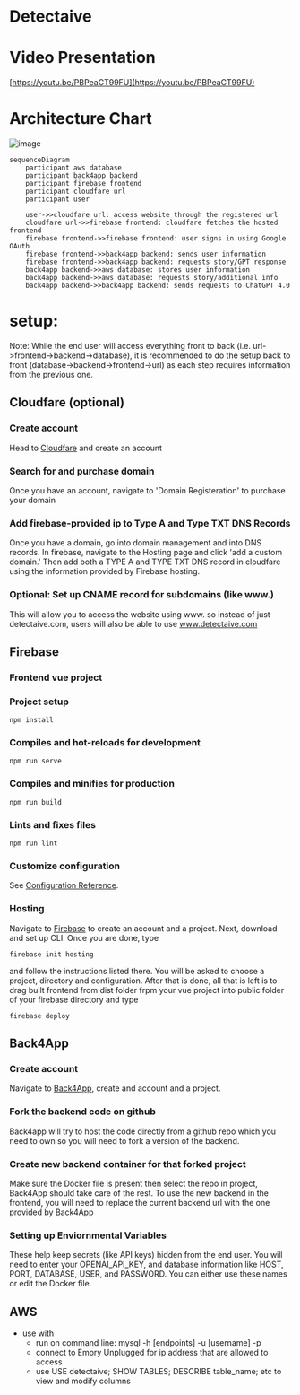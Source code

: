 # Detectaive

# Video Presentation
[https://youtu.be/PBPeaCT99FU](https://youtu.be/PBPeaCT99FU)

# Architecture Chart
![image](https://github.com/lydializhenzhenemory/cs370/assets/97063631/3b91b0e2-c8b5-4baf-bf21-cc7b3baa9286)

```mermaid
sequenceDiagram
    participant aws database
    participant back4app backend
    participant firebase frontend
    participant cloudfare url
    participant user

    user->>cloudfare url: access website through the registered url
    cloudfare url->>firebase frontend: cloudfare fetches the hosted frontend
    firebase frontend->>firebase frontend: user signs in using Google OAuth
    firebase frontend->>back4app backend: sends user information
    firebase frontend->>back4app backend: requests story/GPT response
    back4app backend->>aws database: stores user information
    back4app backend->>aws database: requests story/additional info
    back4app backend->>back4app backend: sends requests to ChatGPT 4.0
```

# setup:
Note: While the end user will access everything front to back (i.e. url->frontend->backend->database), it is recommended to do the setup back to front (database->backend->frontend->url) as each step requires information from the previous one.

## Cloudfare (optional)
### Create account
Head to [Cloudfare](https://www.cloudflare.com/ ) and create an account
### Search for and purchase domain
Once you have an account, navigate to 'Domain Registeration' to purchase your domain
### Add firebase-provided ip to Type A and Type TXT DNS Records
Once you have a domain, go into domain management and into DNS records. In firebase, navigate to the Hosting page and click 'add a custom domain.' Then add both a TYPE A and TYPE TXT DNS record in cloudfare using the information provided by Firebase hosting.
### Optional: Set up CNAME record for subdomains (like www.)
This will allow you to access the website using www. so instead of just detectaive.com, users will also be able to use www.detectaive.com

## Firebase
### Frontend vue project
### Project setup
```
npm install
```

### Compiles and hot-reloads for development
```
npm run serve
```

### Compiles and minifies for production
```
npm run build
```

### Lints and fixes files
```
npm run lint
```

### Customize configuration
See [Configuration Reference](https://cli.vuejs.org/config/).

### Hosting
Navigate to [Firebase](https://firebase.google.com/) to create an account and a project. Next, download and set up CLI. Once you are done, type
```
firebase init hosting
```
and follow the instructions listed there. You will be asked to choose a project, directory and configuration. After that is done, all that is left is to drag built frontend from dist folder frpm your vue project into public folder of your firebase directory and type
```
firebase deploy
```

## Back4App
### Create account
Navigate to [Back4App](https://www.back4app.com/), create and account and a project.
### Fork the backend code on github
Back4app will try to host the code directly from a github repo which you need to own so you will need to fork a version of the backend.
### Create new backend container for that forked project
Make sure the Docker file is present then select the repo in project, Back4App should take care of the rest. To use the new backend in the frontend, you will need to replace the current backend url with the one provided by Back4App
### Setting up Enviornmental Variables
These help keep secrets (like API keys) hidden from the end user. You will need to enter your OPENAI_API_KEY, and database information like HOST, PORT, DATABASE, USER, and PASSWORD. You can either use these names or edit the Docker file.

## AWS
- use with
    - run on command line: mysql -h [endpoints] -u [username] -p
    - connect to Emory Unplugged for ip address that are allowed to access
    - use 
        USE detectaive;
        SHOW TABLES;
        DESCRIBE table_name;
        etc to view and modify columns
